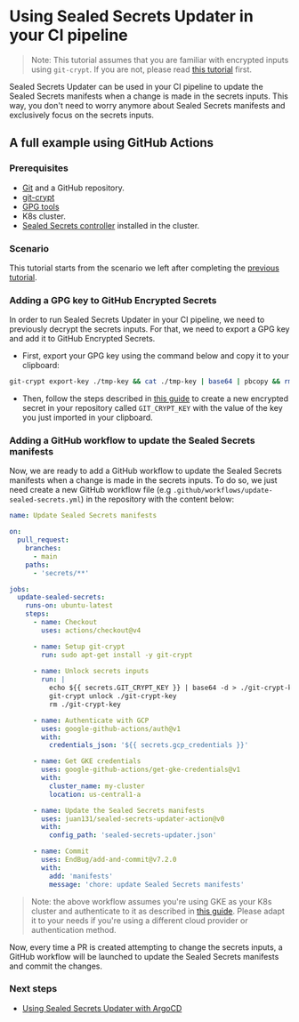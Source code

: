 # Using Sealed Secrets Updater in your CI pipeline

> Note: This tutorial assumes that you are familiar with encrypted inputs using `git-crypt`. If you are not, please read [this tutorial](./git-crypt.md) first.

Sealed Secrets Updater can be used in your CI pipeline to update the Sealed Secrets manifests when a change is made in the secrets inputs. This way, you don't need to worry anymore about Sealed Secrets manifests and exclusively focus on the secrets inputs.

## A full example using GitHub Actions

### Prerequisites

- [Git](https://git-scm.com/) and a GitHub repository.
- [git-crypt](https://github.com/AGWA/git-crypt/blob/master/INSTALL.md)
- [GPG tools](https://gpgtools.org)
- K8s cluster.
- [Sealed Secrets controller](https://github.com/bitnami-labs/sealed-secrets#installation) installed in the cluster.

### Scenario

This tutorial starts from the scenario we left after completing the [previous tutorial](./git-crypt.md).

### Adding a GPG key to GitHub Encrypted Secrets

In order to run Sealed Secrets Updater in your CI pipeline, we need to previously decrypt the secrets inputs. For that, we need to export a GPG key and add it to GitHub Encrypted Secrets.

- First, export your GPG key using the command below and copy it to your clipboard:

```bash
git-crypt export-key ./tmp-key && cat ./tmp-key | base64 | pbcopy && rm ./tmp-key
```

- Then, follow the steps described in [this guide](https://docs.github.com/en/actions/security-guides/encrypted-secrets#creating-encrypted-secrets-for-a-repository) to create a new encrypted secret in your repository called `GIT_CRYPT_KEY` with the value of the key you just imported in your clipboard.

### Adding a GitHub workflow to update the Sealed Secrets manifests

Now, we are ready to add a GitHub workflow to update the Sealed Secrets manifests when a change is made in the secrets inputs. To do so, we just need create a new GitHub workflow file (e.g `.github/workflows/update-sealed-secrets.yml`) in the repository with the content below:

```yaml
name: Update Sealed Secrets manifests

on:
  pull_request:
    branches:
      - main
    paths:
      - 'secrets/**'

jobs:
  update-sealed-secrets:
    runs-on: ubuntu-latest
    steps:
      - name: Checkout
        uses: actions/checkout@v4

      - name: Setup git-crypt
        run: sudo apt-get install -y git-crypt
    
      - name: Unlock secrets inputs
        run: |
          echo ${{ secrets.GIT_CRYPT_KEY }} | base64 -d > ./git-crypt-key
          git-crypt unlock ./git-crypt-key
          rm ./git-crypt-key

      - name: Authenticate with GCP
        uses: google-github-actions/auth@v1
        with:
          credentials_json: '${{ secrets.gcp_credentials }}'

      - name: Get GKE credentials
        uses: google-github-actions/get-gke-credentials@v1
        with:
          cluster_name: my-cluster
          location: us-central1-a

      - name: Update the Sealed Secrets manifests
        uses: juan131/sealed-secrets-updater-action@v0
        with:
          config_path: 'sealed-secrets-updater.json'

      - name: Commit
        uses: EndBug/add-and-commit@v7.2.0
        with:
          add: 'manifests'
          message: 'chore: update Sealed Secrets manifests'
```

> Note: the above workflow assumes you're using GKE as your K8s cluster and authenticate to it as described in [this guide](https://github.com/google-github-actions/get-gke-credentials#authenticating-via-service-account-key-json). Please adapt it to your needs if you're using a different cloud provider or authentication method.

Now, every time a PR is created attempting to change the secrets inputs, a GitHub workflow will be launched to update the Sealed Secrets manifests and commit the changes.

### Next steps

- [Using Sealed Secrets Updater with ArgoCD](./argocd.md)
